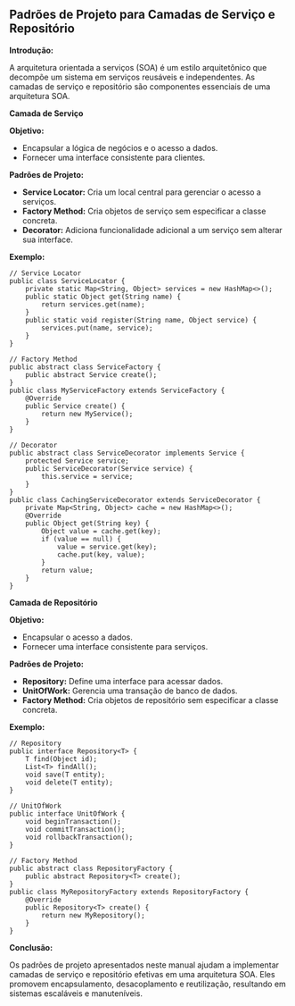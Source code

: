 ## **Padrões de Projeto para Camadas de Serviço e Repositório**

**Introdução:**

A arquitetura orientada a serviços (SOA) é um estilo arquitetônico que decompõe um sistema em serviços reusáveis e independentes. As camadas de serviço e repositório são componentes essenciais de uma arquitetura SOA.

**Camada de Serviço**

**Objetivo:**

* Encapsular a lógica de negócios e o acesso a dados.
* Fornecer uma interface consistente para clientes.

**Padrões de Projeto:**

* **Service Locator:** Cria um local central para gerenciar o acesso a serviços.
* **Factory Method:** Cria objetos de serviço sem especificar a classe concreta.
* **Decorator:** Adiciona funcionalidade adicional a um serviço sem alterar sua interface.

**Exemplo:**

```
// Service Locator
public class ServiceLocator {
    private static Map<String, Object> services = new HashMap<>();
    public static Object get(String name) {
        return services.get(name);
    }
    public static void register(String name, Object service) {
        services.put(name, service);
    }
}

// Factory Method
public abstract class ServiceFactory {
    public abstract Service create();
}
public class MyServiceFactory extends ServiceFactory {
    @Override
    public Service create() {
        return new MyService();
    }
}

// Decorator
public abstract class ServiceDecorator implements Service {
    protected Service service;
    public ServiceDecorator(Service service) {
        this.service = service;
    }
}
public class CachingServiceDecorator extends ServiceDecorator {
    private Map<String, Object> cache = new HashMap<>();
    @Override
    public Object get(String key) {
        Object value = cache.get(key);
        if (value == null) {
            value = service.get(key);
            cache.put(key, value);
        }
        return value;
    }
}
```

**Camada de Repositório**

**Objetivo:**

* Encapsular o acesso a dados.
* Fornecer uma interface consistente para serviços.

**Padrões de Projeto:**

* **Repository:** Define uma interface para acessar dados.
* **UnitOfWork:** Gerencia uma transação de banco de dados.
* **Factory Method:** Cria objetos de repositório sem especificar a classe concreta.

**Exemplo:**

```
// Repository
public interface Repository<T> {
    T find(Object id);
    List<T> findAll();
    void save(T entity);
    void delete(T entity);
}

// UnitOfWork
public interface UnitOfWork {
    void beginTransaction();
    void commitTransaction();
    void rollbackTransaction();
}

// Factory Method
public abstract class RepositoryFactory {
    public abstract Repository<T> create();
}
public class MyRepositoryFactory extends RepositoryFactory {
    @Override
    public Repository<T> create() {
        return new MyRepository();
    }
}
```

**Conclusão:**

Os padrões de projeto apresentados neste manual ajudam a implementar camadas de serviço e repositório efetivas em uma arquitetura SOA. Eles promovem encapsulamento, desacoplamento e reutilização, resultando em sistemas escaláveis e manuteníveis.